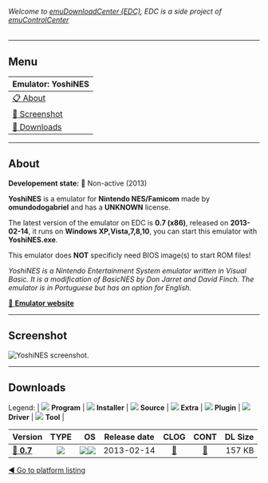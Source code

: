 ###### Welcome to [emuDownloadCenter (EDC)](https://github.com/PhoenixInteractiveNL/emuDownloadCenter/wiki/), EDC is a side project of [emuControlCenter](https://github.com/PhoenixInteractiveNL/emuControlCenter/wiki/)
***
## Menu
| **Emulator: YoshiNES** |
|:---------|
| [:clipboard: About](#about) |
| [:sunrise: Screenshot](#screenshot) |
| [:floppy_disk: Downloads](#downloads) |
***
## About
**Developement state:** :red_circle: Non-active (2013)

**YoshiNES** is a emulator for **Nintendo NES/Famicom** made by **omundodogabriel** and has a **UNKNOWN** license.

The latest version of the emulator on EDC is **0.7 (x86)**, released on **2013-02-14**, it runs on **Windows XP,Vista,7,8,10**, you can start this emulator with **YoshiNES.exe**.

This emulator does **NOT** specificly need BIOS image(s) to start ROM files!

_YoshiNES is a Nintendo Entertainment System emulator written in Visual Basic. It is a modification of BasicNES by Don Jarret and David Finch. The emulator is in Portuguese but has an option for English._

[:link: **Emulator website**](https://sourceforge.net/projects/yoshines/)
***
## Screenshot
![](https://raw.githubusercontent.com/PhoenixInteractiveNL/emuDownloadCenter/master/hooks/yoshines/emulator_screen_01.jpg "YoshiNES screenshot.")
***
## Downloads
Legend: | 
![](https://raw.githubusercontent.com/wiki/PhoenixInteractiveNL/emuDownloadCenter/images_misc/icon_program_24.png) **Program** | 
![](https://raw.githubusercontent.com/wiki/PhoenixInteractiveNL/emuDownloadCenter/images_misc/icon_installer_24.png) **Installer** | 
![](https://raw.githubusercontent.com/wiki/PhoenixInteractiveNL/emuDownloadCenter/images_misc/icon_source_code_24.png) **Source** | 
![](https://raw.githubusercontent.com/wiki/PhoenixInteractiveNL/emuDownloadCenter/images_misc/icon_extra_24.png) **Extra** | 
![](https://raw.githubusercontent.com/wiki/PhoenixInteractiveNL/emuDownloadCenter/images_misc/icon_plugin_24.png) **Plugin** | 
![](https://raw.githubusercontent.com/wiki/PhoenixInteractiveNL/emuDownloadCenter/images_misc/icon_driver_24.png) **Driver** | 
![](https://raw.githubusercontent.com/wiki/PhoenixInteractiveNL/emuDownloadCenter/images_misc/icon_tool_24.png) **Tool** | 
 
| Version | TYPE | OS | Release date | CLOG | CONT | DL Size |
|:--------|:----:|---:|:------------:|:----:|:----:|--------:|
| [:floppy_disk: **0.7**](https://github.com/PhoenixInteractiveNL/edc-repo0004/raw/master/yoshines/0.7.7z) | ![](https://raw.githubusercontent.com/wiki/PhoenixInteractiveNL/emuDownloadCenter/images_misc/icon_program_24.png) | ![](https://raw.githubusercontent.com/wiki/PhoenixInteractiveNL/emuDownloadCenter/images_misc/logo_windows_24.png)![](https://raw.githubusercontent.com/wiki/PhoenixInteractiveNL/emuDownloadCenter/images_misc/icon_32-bit_24.png) | 2013-02-14 | [:page_facing_up:](https://github.com/PhoenixInteractiveNL/edc-repo0004/blob/master/yoshines/0.7_changelog.txt) | [:mag_right:](https://github.com/PhoenixInteractiveNL/edc-repo0004/blob/master/yoshines/0.7_contents.txt) | 157 KB |

[:arrow_backward: Go to platform listing](https://github.com/PhoenixInteractiveNL/emuDownloadCenter/wiki/EDC-Platform-List)
